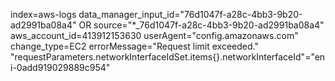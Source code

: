 index=aws-logs data_manager_input_id="76d1047f-a28c-4bb3-9b20-ad2991ba08a4" OR source="*_76d1047f-a28c-4bb3-9b20-ad2991ba08a4" aws_account_id=413912153630 userAgent="config.amazonaws.com" change_type=EC2 errorMessage="Request limit exceeded." "requestParameters.networkInterfaceIdSet.items{}.networkInterfaceId"="eni-0add919029889c954"